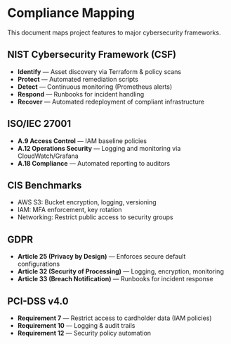# Compliance Mapping

This document maps project features to major cybersecurity frameworks.

## NIST Cybersecurity Framework (CSF)
- **Identify** — Asset discovery via Terraform & policy scans  
- **Protect** — Automated remediation scripts  
- **Detect** — Continuous monitoring (Prometheus alerts)  
- **Respond** — Runbooks for incident handling  
- **Recover** — Automated redeployment of compliant infrastructure  

## ISO/IEC 27001
- **A.9 Access Control** — IAM baseline policies  
- **A.12 Operations Security** — Logging and monitoring via CloudWatch/Grafana  
- **A.18 Compliance** — Automated reporting to auditors  

## CIS Benchmarks
- AWS S3: Bucket encryption, logging, versioning  
- IAM: MFA enforcement, key rotation  
- Networking: Restrict public access to security groups  

## GDPR
- **Article 25 (Privacy by Design)** — Enforces secure default configurations  
- **Article 32 (Security of Processing)** — Logging, encryption, monitoring  
- **Article 33 (Breach Notification)** — Runbooks for incident response  

## PCI-DSS v4.0
- **Requirement 7** — Restrict access to cardholder data (IAM policies)  
- **Requirement 10** — Logging & audit trails  
- **Requirement 12** — Security policy automation

